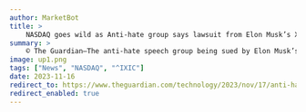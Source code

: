 ```yaml
---
author: MarketBot
title: >
    NASDAQ goes wild as Anti-hate group says lawsuit from Elon Musk’s X ‘riddled with deficiencies’
summary: >
    © The Guardian—The anti-hate speech group being sued by Elon Musk’s X has accused the company of lodging a claim “riddled with legal deficiencies” and <a href="https://www.theguardian.com/technology/2023/jul/31/anti-hate-speech-group-accuses-elon-musk-x-corp-intimidation">trying to intimidate and censor it</a>, amid growing pressure over the platform’s pro-Nazi content and its owner’s support for an antisemitic post.
image: up1.png
tags: ["News", "NASDAQ", "^IXIC"]
date: 2023-11-16
redirect_to: https://www.theguardian.com/technology/2023/nov/17/anti-hate-group-says-lawsuit-from-elon-musks-x-riddled-with-deficiencies
redirect_enabled: true
---
```

